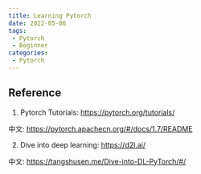 ```yaml
---
title: Learning Pytorch
date: 2022-05-06
tags:
 - Pytorch
 - Beginner
categories:
 - Pytorch
---
```


## Reference
1. Pytorch Tutorials: <https://pytorch.org/tutorials/>

中文: https://pytorch.apachecn.org/#/docs/1.7/README

2. Dive into deep learning: <https://d2l.ai/>

中文: https://tangshusen.me/Dive-into-DL-PyTorch/#/